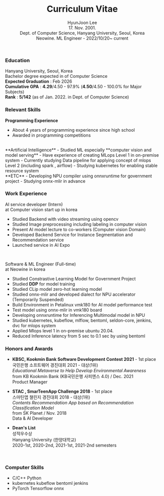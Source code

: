 <div align="center">

# Curriculum Vitae
HyunJoon Lee <br> 17. Nov. 2001. <br>
Dept. of Computer Science, Hanyang University, Seoul, Korea <br>
Neowine. ML Engineer - 2022/10/20~ current

</div>

<br>

### Education
Hanyang University, Seoul, Korea <br>
Bachelor degree expected in of Computer Science <br>
**Expected Graduation** : Feb 2026 <br>
**Cumulative GPA** : **4.29**/4.50 - 97.9% (**4.50**/4.50 - 100.0% for Major Subjects) <br>
**Rank** : **5/142** (as of Jan. 2022. in Dept. of Computer Science)
<br>

### Relevant Skills
**Programming Experience**
- About 4 years of programming experience since high school
- Awarded in programming competitions
<br>
**Artificial Intelligence**
- Studied ML especially **computer vision and model serving**
- Have experience of creating MLops Level 1 in on-premise system
- Currently studying Data pipeline for applying concept of mlops Level 2 (including spark , airflow)
- Studying kubernetes for enabling stable resource system
<br>
**ETC**
- Developing NPU compiler using onnxruntime for government project
- Studying onnx-mlir in advance

<br>

### Work Experience
AI service developer (Intern) <br> at Computer vision start up in korea
- Studied Backend with video streaming using opencv 
- Studied Image preprocessing including labeling in computer vision
- Present AI model lecture to co-workers (Computer vision Domain) 
- Developed Backend Service for Instance Segmentation and Recommendation service
- Launched service in AI Expo
<br>

Software & ML Engineer (Full-time) <br> at Neowine in korea
- Studied Constrastive Learning Model for Government Project
- Studied **DDP** for model training
- Studied CLip model zero-hot learning model
- Studied onnx-mlir and developed dialect for NPU accelerator (Temporarily Suspended)
- Build Environment in Petalinux vmk180 for AI model performance test
- Test model using onnx-mlir in vmk180 board
- Developing onnxruntime for Inferencing Multimodal model in NPU
- Studied kubernetes, kubeflow, mlflow, bentoml, seldon-core, jenkins, dvc for mlops system
- Applied Mlops level 1 in on-premise ubuntu 20.04.
- Reduced Inference latency from 5 sec to 0.1 sec by using bentoml

  
### Honors and Awards

- **KBSC, Kookmin Bank Software Development Contest 2021** - 1st place
<br> 국민은행 소프트웨어 경진대회 2021 - 대상(1위)
<br> *Educational Metaverse to Help Develop Environmental Awareness*
<br> from KB Kookmin Bank (KB국민은행 사피엔스 4.0) / Dec. 2021 
<br> Product Manager

- **STAC , SmarTeenApp Challenge 2018** - 1st place
<br> 스마틴앱 챌린지 경진대회 2018 - 대상(1위)
<br> *Contents Recommendation App based on Recommendation Classification Model*
<br> from SK Planet / Nov. 2018
<br> Data & AI Developer 


- **Dean's List** 
<br> 성적우수상
<br> Hanyang University (한양대학교)
<br> 2020-1st, 2020-2nd, 2021-1st, 2021-2nd semesters

<br>

### Computer Skills
- C/C++ Python 
- kubernetes kubeflow bentoml jenkins
- PyTorch Tensorflow onnx 

